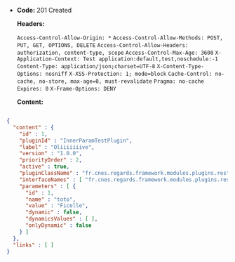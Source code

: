 * **Code:** 201 Created

  **Headers:**

  `Access-Control-Allow-Origin: *`
  `Access-Control-Allow-Methods: POST, PUT, GET, OPTIONS, DELETE`
  `Access-Control-Allow-Headers: authorization, content-type, scope`
  `Access-Control-Max-Age: 3600`
  `X-Application-Context: Test application:default,test,noschedule:-1`
  `Content-Type: application/json;charset=UTF-8`
  `X-Content-Type-Options: nosniff`
  `X-XSS-Protection: 1; mode=block`
  `Cache-Control: no-cache, no-store, max-age=0, must-revalidate`
  `Pragma: no-cache`
  `Expires: 0`
  `X-Frame-Options: DENY`

  **Content:**

```json

{
  "content" : {
    "id" : 1,
    "pluginId" : "InnerParamTestPlugin",
    "label" : "Oliiiiiiive",
    "version" : "1.0.0",
    "priorityOrder" : 2,
    "active" : true,
    "pluginClassName" : "fr.cnes.regards.framework.modules.plugins.rest.InnerParamTestPlugin",
    "interfaceNames" : [ "fr.cnes.regards.framework.modules.plugins.rest.IParamTestPlugin" ],
    "parameters" : [ {
      "id" : 1,
      "name" : "toto",
      "value" : "Ficelle",
      "dynamic" : false,
      "dynamicsValues" : [ ],
      "onlyDynamic" : false
    } ]
  },
  "links" : [ ]
}
```
